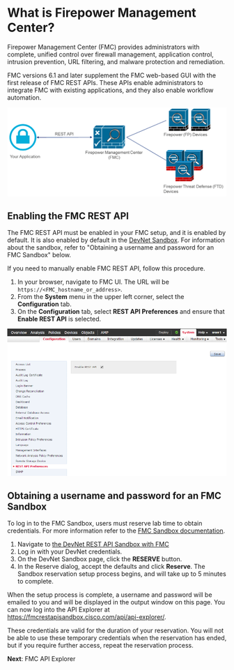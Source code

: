 # What is Firepower Management Center?

Firepower Management Center (FMC) provides administrators with complete, unified control over firewall management, application control, intrusion prevention, URL filtering, and malware protection and remediation.

FMC versions 6.1 and later supplement the FMC web-based GUI with the first release of FMC REST APIs. These APIs enable administrators to integrate FMC with existing applications, and they also enable workflow automation.

![Figure: FMC REST API example setup](assets/images/FMC1.png)

## Enabling the FMC REST API

The FMC REST API must be enabled in your FMC setup, and it is enabled by default. It is also enabled by default in the [DevNet Sandbox](https://devnetsandbox.cisco.com/RM/Diagram/Index/1228cb22-b2ba-48d3-a70a-86a53f4eecc0?diagramType=Topology). For information about the sandbox, refer to "Obtaining a username and password for an FMC Sandbox" below.

If you need to manually enable FMC REST API, follow this procedure.

1. In your browser, navigate to FMC UI. The URL will be `https://<FMC_hostname_or_address>`.
2. From the **System** menu in the upper left corner, select the **Configuration** tab.
3. On the **Configuration** tab, select **REST API Preferences** and ensure that **Enable REST API** is selected.

![Figure: FMC UI API setup](assets/images/fmcui.png)

## Obtaining a username and password for an FMC Sandbox

To log in to the FMC Sandbox, users must reserve lab time to obtain credentials. For more information refer to the [FMC Sandbox documentation](https://developer.cisco.com/docs/sandbox/#security/overview).

1. Navigate to [the DevNet REST API Sandbox with FMC](https://devnetsandbox.cisco.com/RM/Diagram/Index/1228cb22-b2ba-48d3-a70a-86a53f4eecc0?diagramType=Topology)
2. Log in with your DevNet credentials.
3. On the DevNet Sandbox page, click the **RESERVE** button.
4. In the Reserve dialog, accept the defaults and click **Reserve**. The Sandbox reservation setup process begins, and will take up to 5 minutes to complete.

When the setup process is complete, a username and password will be emailed to you and will be displayed in the output window on this page. You can now log into the API Explorer at https://fmcrestapisandbox.cisco.com/api/api-explorer/.

These credentials are valid for the duration of your reservation. You will not be able to use these temporary credentials when the reservation has ended, but if you require further access, repeat the reservation process.

**Next**: FMC API Explorer
